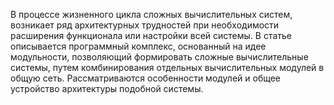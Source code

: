 В процессе жизненного цикла сложных вычислительных систем, возникает ряд архитектурных трудностей при необходимости расширения функционала или настройки всей системы. В статье описывается программный комплекс, основанный на идее модульности, позволяющий формировать сложные вычислительные системы, путем комбинирования отдельных вычислительных модулей в общую сеть. Рассматриваются особенности модулей и общее устройство архитектуры подобной системы.
